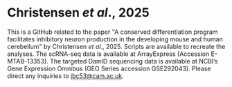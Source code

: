 # Christensen _et al_., 2025

This is a GitHub related to the paper "A conserved differentiation program facilitates inhibitory neuron production in the developing mouse and human cerebellum" by Christensen _et al_., 2025. Scripts are available to recreate the analyses. The scRNA-seq data is available at ArrayExpress (Accession E-MTAB-13353). The targeted DamID sequencing data is available at NCBI’s Gene Expression Omnibus (GEO Series accession GSE292043). Please direct any inquiries to jbc53@cam.ac.uk.
